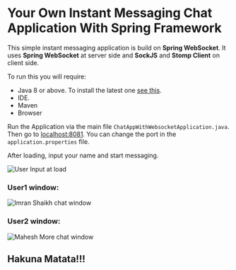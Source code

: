 # Your Own Instant Messaging Chat Application With Spring Framework

This simple instant messaging application is build on **Spring WebSocket**.
It uses **Spring WebSocket** at server side and **SockJS** and **Stomp Client** on client side.

To run this you will require:
* Java 8 or above. To install the latest one [see this]("https://www.coderstea.com/post.php?article_nm=install-latest-(or-any)-java-version-in-4-simple-steps-on-windows").
* IDE.
* Maven
* Browser

Run the Application via the main file ```ChatAppWithWebsocketApplication.java```. 
Then go to [localhost:8081]("http://localhost:8081").
You can change the port in the ```application.properties``` file.

After loading, input your name and start messaging.

![User Input at load](https://i.postimg.cc/h4xJHR4B/1-input-your-name.jpg)

### User1 window: 

![Imran Shaikh chat window](https://i.postimg.cc/fRWJt3cz/imran-chat.jpg)

### User2 window:

![Mahesh More chat window](https://i.postimg.cc/J45sz3BY/mahesh-chat.jpg)


## Hakuna Matata!!!